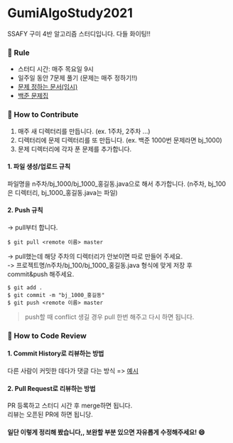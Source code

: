 # GumiAlgoStudy2021
SSAFY 구미 4반 알고리즘 스터디입니다. 다들 화이팅!!

### :pencil: Rule  
- 스터디 시간: 매주 목요일 9시  
- 일주일 동안 7문제 풀기 (문제는 매주 정하기!!)   
- [문제 정하는 문서(임시)](https://docs.google.com/spreadsheets/d/1r6eQ5l23U5M79ySk9kqvcp5whVD2b5WGxsDOyWUgoC4/edit?usp=sharing)
- [백준 문제집](https://www.acmicpc.net/group/workbook/list/10053)

### :apple: How to Contribute   
1. 매주 새 디렉터리를 만듭니다. (ex. 1주차, 2주차 ...)
2. 디렉터리에 문제 디렉터리를 또 만듭니다. (ex. 백준 1000번 문제라면 bj_1000)
3. 문제 디렉터리에 각자 푼 문제를 추가합니다.

#### 1. 파일 생성/업로드 규칙   
파일명을 n주차/bj_1000/bj_1000_홍길동.java으로 해서 추가합니다. (n주차, bj_100은 디렉터리, bj_1000_홍길동.java는 파일)    

#### 2. Push 규칙  
-> pull부터 합니다.  
```
$ git pull <remote 이름> master
```
-> pull했는데 해당 주차의 디렉터리가 안보이면 따로 만들어 주세요.  
-> 프로젝트명/n주차/bj_100/bj_1000_홍길동.java 형식에 맞게 저장 후 commit&push 해주세요.
```
$ git add .
$ git commit -m "bj_1000_홍길동"
$ git push <remote 이름> master
```

> push할 때 conflict 생길 경우 pull 한번 해주고 다시 하면 됩니다.


### :banana: How to Code Review   
#### 1. Commit History로 리뷰하는 방법 
다른 사람이 커밋한 데다가 댓글 다는 방식 =>
[예시](https://github.com/ohgyun/using-github-for-code-reviews/commit/8a85b15805237214aea83a1131f0548b3b69a2d8)    

#### 2. Pull Request로 리뷰하는 방법   
PR 등록하고 스터디 시간 후 merge하면 됩니다.   
리뷰는 오픈된 PR에 하면 됩니당.   
   
#### 일단 이렇게 정리해 봤습니다,, 보완할 부분 있으면 자유롭게 수정해주세요! :smile:
